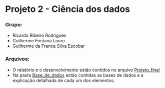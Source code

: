 # Projeto 2 - Ciência dos dados
### Grupo:
- Ricardo Ribeiro Rodrigues
- Guilherme Fontana Louro
- Guilherme da Franca Silva Escobar

### Arquivos:
- O relatório e o desenvolvimento estão contidos no arquivo <a href='Projeto_Final.ipynb'>Projeto_final</a>
- Na pasta <a href='Base_de_dados'>Base_de_dados</a> estão contidas as bases de dados e a explicação detalhada de cada um dos elementos.

